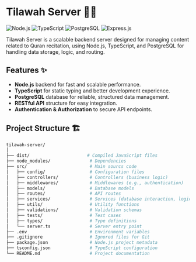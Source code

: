 # Tilawah Server 📖🚀

![Node.js](https://img.shields.io/badge/Node.js-v20.17.0-green?style=for-the-badge&logo=node.js)
![TypeScript](https://img.shields.io/badge/TypeScript-v5.6-blue?style=for-the-badge&logo=typescript)
![PostgreSQL](https://img.shields.io/badge/PostgreSQL-v17-316192?style=for-the-badge&logo=postgresql)
![Express.js](https://img.shields.io/badge/Express.js-v4.21.0-lightgrey?style=for-the-badge&logo=express)

Tilawah Server is a scalable backend server designed for managing content related to Quran recitation, using Node.js, TypeScript, and PostgreSQL for handling data storage, logic, and routing.

## Features ✨

- **Node.js** backend for fast and scalable performance.
- **TypeScript** for static typing and better development experience.
- **PostgreSQL** database for reliable, structured data management.
- **RESTful API** structure for easy integration.
- **Authentication & Authorization** to secure API endpoints.

## Project Structure 🏗️

```bash
tilawah-server/
│
├── dist/                      # Compiled JavaScript files
├── node_modules/               # Dependencies
├── src/                        # Main sourcs code
│   ├── config/                 # Configuration files
│   ├── controllers/            # Controllers (business logic)
│   ├── middlewares/            # Middlewares (e.g., authentication)
│   ├── models/                 # Database models
│   ├── routes/                 # API routes
│   ├── services/               # Services (database interaction, logic)
│   ├── utils/                  # Utility functions
│   ├── validations/            # Validation schemas
│   ├── tests/                  # Test cases
│   ├── types/                  # Type definitions
│   └── server.ts               # Server entry point
├── .env                        # Environment variables
├── .gitignore                  # Ignored files for Git
├── package.json                # Node.js project metadata
├── tsconfig.json               # TypeScript configuration
└── README.md                   # Project documentation
